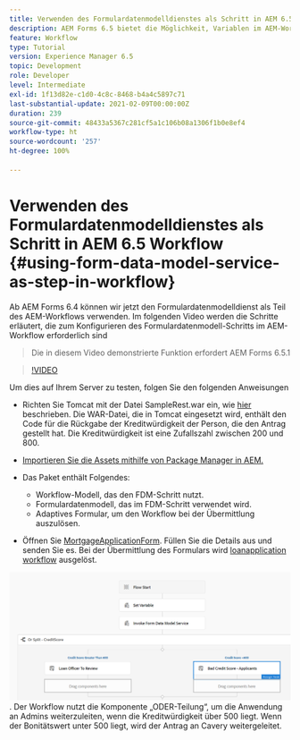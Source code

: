 ```yaml
---
title: Verwenden des Formulardatenmodelldienstes als Schritt in AEM 6.5 Workflow
description: AEM Forms 6.5 bietet die Möglichkeit, Variablen im AEM-Workflow zu erstellen. Mit dieser neuen Funktion ist die Verwendung von „Formulardatenmodelldienst aufrufen“ im AEM-Workflow sehr einfach geworden. Das folgende Video führt Sie durch die Schritte, die bei der Verwendung von „Formulardatenmodelldienst aufrufen“ im AEM-Workflow erforderlich sind.
feature: Workflow
type: Tutorial
version: Experience Manager 6.5
topic: Development
role: Developer
level: Intermediate
exl-id: 1f13d82e-c1d0-4c8c-8468-b4a4c5897c71
last-substantial-update: 2021-02-09T00:00:00Z
duration: 239
source-git-commit: 48433a5367c281cf5a1c106b08a1306f1b0e8ef4
workflow-type: ht
source-wordcount: '257'
ht-degree: 100%

---
```


# Verwenden des Formulardatenmodelldienstes als Schritt in AEM 6.5 Workflow {#using-form-data-model-service-as-step-in-workflow}

Ab AEM Forms 6.4 können wir jetzt den Formulardatenmodelldienst als Teil des AEM-Workflows verwenden. Im folgenden Video werden die Schritte erläutert, die zum Konfigurieren des Formulardatenmodell-Schritts im AEM-Workflow erforderlich sind

>Die in diesem Video demonstrierte Funktion erfordert AEM Forms 6.5.1


>[!VIDEO](https://video.tv.adobe.com/v/28145?quality=12&learn=on)

Um dies auf Ihrem Server zu testen, folgen Sie den folgenden Anweisungen

* Richten Sie Tomcat mit der Datei SampleRest.war ein, wie [hier](https://helpx.adobe.com/de/experience-manager/kt/forms/using/preparing-datasource-for-form-data-model-tutorial-use.html) beschrieben. Die WAR-Datei, die in Tomcat eingesetzt wird, enthält den Code für die Rückgabe der Kreditwürdigkeit der Person, die den Antrag gestellt hat. Die Kreditwürdigkeit ist eine Zufallszahl zwischen 200 und 800.

* [Importieren Sie die Assets mithilfe von Package Manager in AEM.](assets/aem65-loanapplication.zip)
* Das Paket enthält Folgendes:

   * Workflow-Modell, das den FDM-Schritt nutzt.
   * Formulardatenmodell, das im FDM-Schritt verwendet wird.
   * Adaptives Formular, um den Workflow bei der Übermittlung auszulösen.
* Öffnen Sie [MortgageApplicationForm](http://localhost:4502/content/dam/formsanddocuments/loanapplication/jcr:content?wcmmode=disabled). Füllen Sie die Details aus und senden Sie es. Bei der Übermittlung des Formulars wird [loanapplication workflow](http://http://localhost:4502/editor.html/conf/global/settings/workflow/models/LoanApplication2.html) ausgelöst.

![ Workflow ](assets/invokefdm651.PNG).
Der Workflow nutzt die Komponente „ODER-Teilung“, um die Anwendung an Admins weiterzuleiten, wenn die Kreditwürdigkeit über 500 liegt. Wenn der Bonitätswert unter 500 liegt, wird der Antrag an Cavery weitergeleitet.
